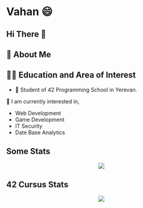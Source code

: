 # Vahan :smile:


## Hi There 👋

## 🚀 About Me

## 👨‍🎓 Education and Area of Interest

- 🌱 Student of 42 Programming School in Yerevan.

🎇 I am currently interested in,

- Web Development
- Game Development
- IT Security
- Date Base Analytics 

## Some Stats

<p align="center">
  <a href="https://github.com/vahanafk">
    <img src="https://github-readme-stats.vercel.app/api?username=Vahanafk&count_private=true&show_icons=true&theme=dark">
    <!--<img src="https://github-readme-stats.vercel.app/api/top-langs/?username=vahanafk&show_icons=true&locale=en&layout=compact&theme=dark">-->
  </a>
</p>

## 42 Cursus Stats

<p align="center">
  <a href="https://profile.intra.42.fr/users/vaghazar">
    <img src="https://badge42.vercel.app/api/v2/cl55aec7l002509mqaztrb0y7/stats?cursusId=21&coalitionId=undefined">
  </a> 
</p>

<!---
vahanafk/vahanafk is a ✨ special ✨ repository because its `README.md` (this file) appears on your GitHub profile.
You can click the Preview link to take a look at your changes.
- 👋 Hi, I’m @Aramxxx8691
- 👀 I’m interested in Programing
- 🌱 I’m currently learning C/C++
- 💞️ I’m looking to collaborate on ...
- 📫 How to reach me ...
--->

